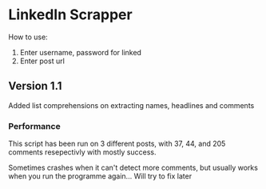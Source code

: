 # LinkedIn Scrapper

How to use:
1. Enter username, password for linked 
2. Enter post url 

## Version 1.1
Added list comprehensions on extracting names, headlines and comments

### Performance
This script has been run on 3 different posts, with 37, 44, and 205 comments resepectivly with mostly success.

Sometimes crashes when it can't detect more comments, but usually works when you run the programme again... Will try to fix later

